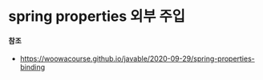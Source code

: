 # spring properties 외부 주입



#### 참조

- https://woowacourse.github.io/javable/2020-09-29/spring-properties-binding